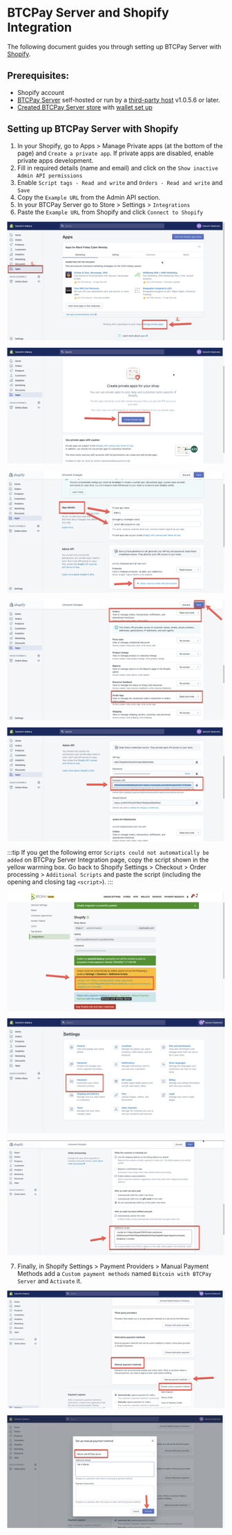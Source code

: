 # BTCPay Server and Shopify Integration

The following document guides you through setting up BTCPay Server with [Shopify](https://www.shopify.com/).

## Prerequisites:

- Shopify account
- [BTCPay Server](Deployment.md) self-hosted or run by a [third-party host](ThirdPartyHosting.md) v1.0.5.6 or later.
- [Created BTCPay Server store](CreateStore.md) with [wallet set up](WalletSetup.md)

## Setting up BTCPay Server with Shopify

1. In your Shopify, go to Apps > Manage Private apps (at the bottom of the page) and `Create a private app`. If private apps are disabled, enable private apps development.
2. Fill in required  details (name and email) and click on the `Show inactive Admin API permissions`
3. Enable  `Script tags - Read and write` and `Orders - Read and write` and `Save`
4. Copy the `Example URL` from the Admin API section.
5. In your BTCPay Server go to Store > Settings > `Integrations`
6. Paste the `Example URL` from Shopify and click `Connect to Shopify`

![Shopify Setup 1](./img/Shopify/Shopify1.png)

![Shopify Setup 2](./img/Shopify/Shopify2.png)

![Shopify Setup 3](./img/Shopify/Shopify3.png)

![Shopify Setup 4](./img/Shopify/Shopify4.png)

![Shopify Setup 5](./img/Shopify/Shopify5.png)

:::tip
If you get the following error `Scripts could not automatically be added` on BTCPay Server Integration page, copy the script shown in the yellow warrning box. Go back to Shopify Settings > Checkout > Order processing > `Additional Scripts` and paste the script (including the opening and closing tag `<script>`).
:::

![Shopify Setup 6](./img/Shopify/Shopify6.png)

![Shopify Setup 7](./img/Shopify/Shopify7.png)

![Shopify Setup 8](./img/Shopify/Shopify8.png)

7. Finally, in Shopify Settings > Payment Providers > Manual Payment Methods add a `Custom payment methods` named  `Bitcoin with BTCPay Server` and `Activate` it.

![Shopify Setup 9](./img/Shopify/Shopify9.png)

![Shopify Setup 10](./img/Shopify/Shopify10.png)

